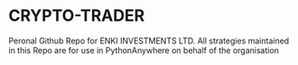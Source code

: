 # CRYPTO-TRADER

Peronal Github Repo for ENKI INVESTMENTS LTD. 
All strategies maintained in this Repo are for use in PythonAnywhere on behalf of the organisation
